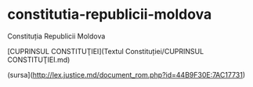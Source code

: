 # constitutia-republicii-moldova
Constituția Republicii Moldova

[CUPRINSUL CONSTITUŢIEI](Textul Constituției/CUPRINSUL CONSTITUŢIEI.md)


(sursa](http://lex.justice.md/document_rom.php?id=44B9F30E:7AC17731)